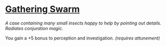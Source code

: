 # [Gathering Swarm](https://hollowknight.wiki/w/Gathering_Swarm)

*A case containing many small insects happy to help by pointing out details. Radiates conjuration magic.*

You gain a +5 bonus to perception and investigation. *(requires attunement)*
